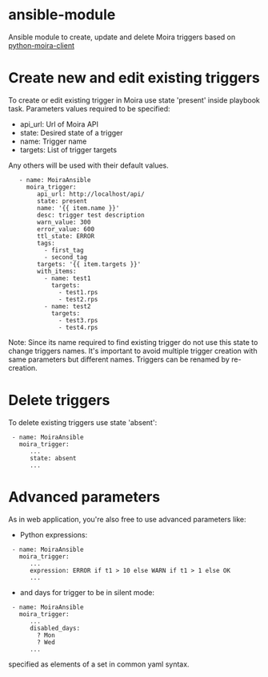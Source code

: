 # ansible-module
Ansible module to create, update and delete Moira triggers based on [python-moira-client](https://github.com/moira-alert/python-moira-client)

# Create new and edit existing triggers
To create or edit existing trigger in Moira use state 'present' inside playbook task.
Parameters values required to be specified:

 - api_url: Url of Moira API
 - state: Desired state of a trigger
 - name: Trigger name
 - targets: List of trigger targets
 
Any others will be used with their default values.
```
   - name: MoiraAnsible
     moira_trigger:
        api_url: http://localhost/api/
        state: present
        name: '{{ item.name }}'
        desc: trigger test description
        warn_value: 300
        error_value: 600
        ttl_state: ERROR
        tags:
          - first_tag
          - second_tag
        targets: '{{ item.targets }}'
        with_items:
          - name: test1
            targets:
              - test1.rps
              - test2.rps
          - name: test2
            targets:
              - test3.rps
              - test4.rps

```
Note: Since its name required to find existing trigger do not use this state to change triggers names. 
It's important to avoid multiple trigger creation with same parameters but different names. Triggers can be renamed by re-creation. 

# Delete triggers
To delete existing triggers use state 'absent':
```
 - name: MoiraAnsible
   moira_trigger:
      ...
      state: absent
      ...  
```
# Advanced parameters
As in web application, you're also free to use advanced parameters like:

 - Python expressions:
```
 - name: MoiraAnsible
   moira_trigger:
      ...
      expression: ERROR if t1 > 10 else WARN if t1 > 1 else OK
      ...
```

 -  and days for trigger to be in silent mode:
```
 - name: MoiraAnsible
   moira_trigger:
      ...
      disabled_days:
        ? Mon
        ? Wed
      ...
```
specified as elements of a set in common yaml syntax.
